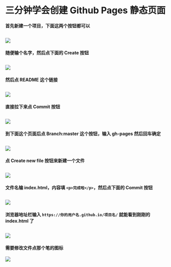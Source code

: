 # 三分钟学会创建 Github Pages 静态页面

#### 首先新建一个项目，下面这两个按钮都可以
![](http://wx3.sinaimg.cn/large/74b2e718gy1fnjxoj6601j20mo0chn02.jpg)
-------
#### 随便输个名字，然后点下面的 Create 按钮
![](http://wx2.sinaimg.cn/large/74b2e718gy1fnjx4lvrr2j20kk0gfwff.jpg)
-------
#### 然后点 README 这个链接
![](http://wx2.sinaimg.cn/large/74b2e718gy1fnjx4oldg3j20k20cdjs8.jpg)
-------
#### 直接拉下来点 Commit 按钮
![](http://wx3.sinaimg.cn/large/74b2e718gy1fnjx4r4hysj20ht0b174d.jpg)
-------
#### 到下面这个页面后点 Branch:master 这个按钮，输入 gh-pages 然后回车确定
![](http://wx4.sinaimg.cn/large/74b2e718gy1fnjx4u61f2j20kz0cx3yy.jpg)
-------
#### 点 Create new file 按钮来新建一个文件
![](http://wx4.sinaimg.cn/large/74b2e718gy1fnjx5g320oj20ov0bpq3b.jpg)
-------
#### 文件名输 index.html，内容填 `<p>完成啦</p>`，然后点下面的 Commit 按钮
![](http://wx1.sinaimg.cn/large/74b2e718gy1fnjx5iiko2j20lf0dgjro.jpg)
-------
#### 浏览器地址栏输入 `https://你的用户名.github.io/项目名/` 就能看到刚刚的 index.html 了
![](http://wx1.sinaimg.cn/large/74b2e718gy1fnjx5o1mtpj20eb095gln.jpg)
-------
#### 需要修改文件点那个笔的图标
![](http://wx2.sinaimg.cn/large/74b2e718gy1fnjxsrav0pj20nu07rjrk.jpg)
